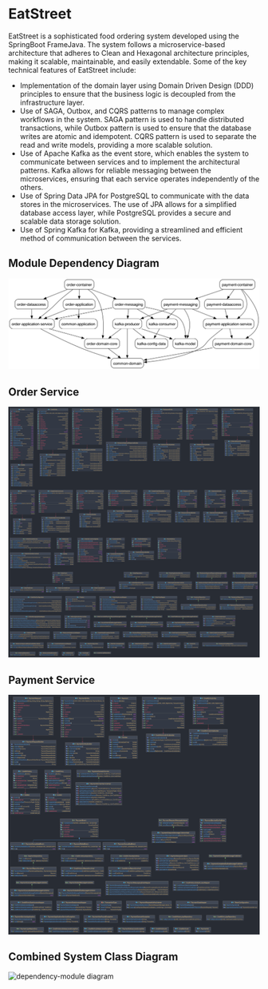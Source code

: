 # EatStreet

EatStreet is a sophisticated food ordering system developed using the SpringBoot FrameJava. The system follows a microservice-based architecture that adheres to Clean and Hexagonal architecture principles, making it scalable, maintainable, and easily extendable. Some of the key technical features of EatStreet include:

* Implementation of the domain layer using Domain Driven Design (DDD) principles to ensure that the business logic is decoupled from the infrastructure layer.
* Use of SAGA, Outbox, and CQRS patterns to manage complex workflows in the system. SAGA pattern is used to handle distributed transactions, while Outbox pattern is used to ensure that the database writes are atomic and idempotent. CQRS pattern is used to separate the read and write models, providing a more scalable solution.
* Use of Apache Kafka as the event store, which enables the system to communicate between services and to implement the architectural patterns. Kafka allows for reliable messaging between the microservices, ensuring that each service operates independently of the others.
* Use of Spring Data JPA for PostgreSQL to communicate with the data stores in the microservices. The use of JPA allows for a simplified database access layer, while PostgreSQL provides a secure and scalable data storage solution.
* Use of Spring Kafka for Kafka, providing a streamlined and efficient method of communication between the services.

## Module Dependency Diagram
![dependency-module diagram](.//docs/images/dependency-graph.png)
## Order Service
![dependency-module diagram](.//docs/images/order-service.png)
## Payment Service
![dependency-module diagram](.//docs/images/payment-service.png)

## Combined System Class Diagram
![dependency-module diagram](.//docs/images/Eatstreet.png)

